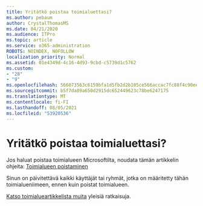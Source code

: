 ```yaml
---
title: Yritätkö poistaa toimialuettasi?
ms.author: pebaum
author: CrystalThomasMS
ms.date: 04/21/2020
ms.audience: ITPro
ms.topic: article
ms.service: o365-administration
ROBOTS: NOINDEX, NOFOLLOW
localization_priority: Normal
ms.assetid: 01e4349d-4c16-4d93-9cbd-c5739d1c5762
ms.custom:
- "28"
- "9"
ms.openlocfilehash: 566073563c6159bfa1d5fb2d2b105ce566accac7fc88f4c90ee1d8d41bbd061e
ms.sourcegitcommit: b5f7da89a650d2915dc652449623c78be6247175
ms.translationtype: MT
ms.contentlocale: fi-FI
ms.lasthandoff: 08/05/2021
ms.locfileid: "53920536"
---
```

# <a name="trying-to-remove-your-domain"></a>Yritätkö poistaa toimialuettasi?

Jos haluat poistaa toimialueen Microsoftilta, noudata tämän artikkelin ohjeita: [Toimialueen poistaminen](https://docs.microsoft.com/microsoft-365/admin/get-help-with-domains/remove-a-domain)
  
Sinun on päivitettävä kaikki käyttäjät tai ryhmät, jotka on määritetty tähän toimialueniimeen, ennen kuin poistat toimialueen.
  
[Katso toimialueartikkelista muita](https://docs.microsoft.com/microsoft-365/admin/get-help-with-domains/create-dns-records-at-any-dns-hosting-provider) yleisiä ratkaisuja.
  